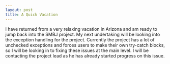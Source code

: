 ```yaml
---
layout: post
title: A Quick Vacation
---
```


I have returned from a very relaxing vacation in Arizona and am ready to jump back into the SMBJ project.
My next undertaking will be looking into the exception handling for the project. 
Currently the project has a lot of unchecked exceptions and forces users to make their own try-catch blocks, so I will be looking in to fixing these issues at the main level.
I will be contacting the project lead as he has already started progress on this issue.
